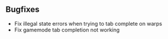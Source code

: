 ## Bugfixes

* Fix illegal state errors when trying to tab complete on warps
* Fix gamemode tab completion not working